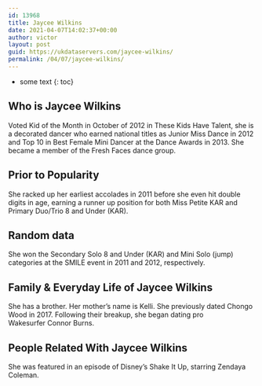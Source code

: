 ```yaml
---
id: 13968
title: Jaycee Wilkins
date: 2021-04-07T14:02:37+00:00
author: victor
layout: post
guid: https://ukdataservers.com/jaycee-wilkins/
permalink: /04/07/jaycee-wilkins/
---
```


* some text
{: toc}


## Who is Jaycee Wilkins



Voted Kid of the Month in October of 2012 in These Kids Have Talent, she is a decorated dancer who earned national titles as Junior Miss Dance in 2012 and Top 10 in Best Female Mini Dancer at the Dance Awards in 2013. She became a member of the Fresh Faces dance group. 

                
                
                
## Prior to Popularity



She racked up her earliest accolades in 2011 before she even hit double digits in age, earning a runner up position for both Miss Petite KAR and Primary Duo/Trio 8 and Under (KAR). 

                
                
                
## Random data



She won the Secondary Solo 8 and Under (KAR) and Mini Solo (jump) categories at the SMILE event in 2011 and 2012, respectively. 

                
                
                
## Family & Everyday Life of Jaycee Wilkins



She has a brother. Her mother&#8217;s name is Kelli. She previously dated Chongo Wood in 2017. Following their breakup, she began dating pro Wakesurfer Connor Burns.

                
                
                
## People Related With Jaycee Wilkins



She was featured in an episode of Disney&#8217;s Shake It Up, starring Zendaya Coleman. 

                
              
            
          
          
          